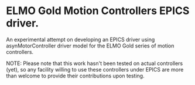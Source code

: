 # ELMO Gold Motion Controllers EPICS driver.
An experimental attempt on developing an EPICS driver using asynMotorController driver model for the ELMO Gold series of motion controllers.

NOTE: Please note that this work hasn't been tested on actual controllers (yet), so any facility willing to use these controllers under EPICS are more than welcome to provide their contributions upon testing.
